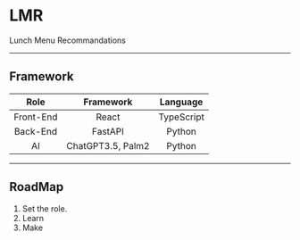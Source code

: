 # LMR
Lunch Menu Recommandations  

---
## Framework

| Role | Framework | Language |
|:--:|:--:|:--:|
| Front-End | React | TypeScript |
| Back-End | FastAPI | Python |
| AI | ChatGPT3.5, Palm2 | Python |

--- 
## RoadMap
1. Set the role.
2. Learn
3. Make
